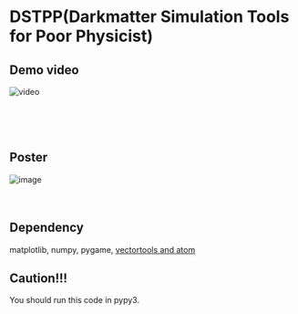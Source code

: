 # DSTPP(Darkmatter Simulation Tools for Poor Physicist)
## Demo video
![video](https://github.com/junobonnie/DSTPP/assets/60418809/1f8c7f0c-9d51-419c-a0bf-e8ddbc689be4)

<br>
<br>
<br>

## Poster
![image](https://github.com/junobonnie/DSTPP/assets/60418809/49abb7ee-5e2d-4b39-b00b-30e8ea54d740)
<br>
<br>
<br>

## Dependency
matplotlib, numpy, pygame, 
[vectortools and atom](https://github.com/junobonnie/vectortools-and-atom)


## Caution!!!
You should run this code in pypy3.
